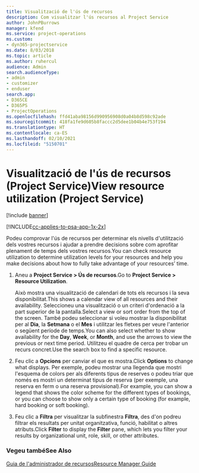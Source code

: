 ```yaml
---
title: Visualització de l'ús de recursos
description: Com visualitzar l'ús recursos al Project Service
author: JohnPBurrows
manager: kfend
ms.service: project-operations
ms.custom:
- dyn365-projectservice
ms.date: 8/03/2018
ms.topic: article
ms.author: ruhercul
audience: Admin
search.audienceType:
- admin
- customizer
- enduser
search.app:
- D365CE
- D365PS
- ProjectOperations
ms.openlocfilehash: ffd41aba98156d990956908d0a04b8d598c92ade
ms.sourcegitcommit: 418fa1fe9d605b8faccc2d5dee1b04b4e753f194
ms.translationtype: HT
ms.contentlocale: ca-ES
ms.lasthandoff: 02/10/2021
ms.locfileid: "5150701"
---
```

# <a name="view-resource-utilization-project-service"></a><span data-ttu-id="fa1b7-103">Visualització de l'ús de recursos (Project Service)</span><span class="sxs-lookup"><span data-stu-id="fa1b7-103">View resource utilization (Project Service)</span></span>

[!include [banner](../includes/psa-now-project-operations.md)]

[!INCLUDE[cc-applies-to-psa-app-1x-2x](../includes/cc-applies-to-psa-app-1x-2x.md)]

<span data-ttu-id="fa1b7-104">Podeu comprovar l'ús de recursos per determinar els nivells d'utilització dels vostres recursos i ajudar a prendre decisions sobre com aprofitar plenament de temps dels vostres recursos.</span><span class="sxs-lookup"><span data-stu-id="fa1b7-104">You can check resource utilization to determine utilization levels for your resources and help you make decisions about how to fully take advantage of your resources’ time.</span></span>  
  
1. <span data-ttu-id="fa1b7-105">Aneu a **Project Service > Ús de recursos**.</span><span class="sxs-lookup"><span data-stu-id="fa1b7-105">Go to **Project Service > Resource Utilization**.</span></span> 

     <span data-ttu-id="fa1b7-106">Això mostra una visualització de calendari de tots els recursos i la seva disponibilitat.</span><span class="sxs-lookup"><span data-stu-id="fa1b7-106">This shows a calendar view of all resources and their availability.</span></span> <span data-ttu-id="fa1b7-107">Seleccioneu una visualització o un criteri d'ordenació a la part superior de la pantalla.</span><span class="sxs-lookup"><span data-stu-id="fa1b7-107">Select a view or sort order from the top of the screen.</span></span> <span data-ttu-id="fa1b7-108">També podeu seleccionar si voleu mostrar la disponibilitat per al **Dia**, la **Setmana** o el **Mes** i utilitzar les fletxes per veure l'anterior o següent període de temps.</span><span class="sxs-lookup"><span data-stu-id="fa1b7-108">You can also select whether to show availability for the **Day**, **Week**, or **Month**, and use the arrows to view the previous or next time period.</span></span> <span data-ttu-id="fa1b7-109">Utilitzeu el quadre de cerca per trobar un recurs concret.</span><span class="sxs-lookup"><span data-stu-id="fa1b7-109">Use the search box to find a specific resource.</span></span>      
  
2. <span data-ttu-id="fa1b7-110">Feu clic a **Opcions** per canviar el que es mostra.</span><span class="sxs-lookup"><span data-stu-id="fa1b7-110">Click **Options** to change what displays.</span></span> <span data-ttu-id="fa1b7-111">Per exemple, podeu mostrar una llegenda que mostri l'esquema de colors per als diferents tipus de reserves o podeu triar que només es mostri un determinat tipus de reserva (per exemple, una reserva en ferm o una reserva provisional).</span><span class="sxs-lookup"><span data-stu-id="fa1b7-111">For example, you can show a legend that shows the color scheme for the different types of bookings, or you can choose to show only a certain type of booking (for example, hard booking or soft booking).</span></span>  

3. <span data-ttu-id="fa1b7-112">Feu clic a **Filtra** per visualitzar la subfinestra **Filtra**, des d'on podreu filtrar els resultats per unitat organitzativa, funció, habilitat o altres atributs.</span><span class="sxs-lookup"><span data-stu-id="fa1b7-112">Click **Filter** to display the **Filter** pane, which lets you filter your results by organizational unit, role, skill, or other attributes.</span></span>  
  
### <a name="see-also"></a><span data-ttu-id="fa1b7-113">Vegeu també</span><span class="sxs-lookup"><span data-stu-id="fa1b7-113">See Also</span></span>  
 [<span data-ttu-id="fa1b7-114">Guia de l'administrador de recursos</span><span class="sxs-lookup"><span data-stu-id="fa1b7-114">Resource Manager Guide</span></span>](../psa/resource-manager-guide.md)
